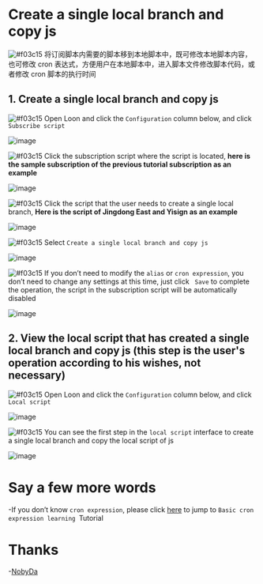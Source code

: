 # Create a single local branch and copy js

![#f03c15](https://placehold.it/15/f03c15/000000?text=+) 将订阅脚本内需要的脚本移到本地脚本中，既可修改本地脚本内容，也可修改 cron 表达式，方便用户在本地脚本中，进入脚本文件修改脚本代码，或者修改 cron 脚本的执行时间

## 1. Create a single local branch and copy js

![#f03c15](https://placehold.it/15/f03c15/000000?text=+) Open Loon and click the `Configuration` column below, and click `Subscribe script`

![image](https://raw.githubusercontent.com/chiupam/tutorial-image/master/Loon/Plus/Remote_Script.jpg)

![#f03c15](https://placehold.it/15/f03c15/000000?text=+) Click the subscription script where the script is located, **here is the sample subscription of the previous tutorial subscription as an example**

![image](https://raw.githubusercontent.com/chiupam/tutorial-image/master/Loon/Plus/Branch_1.jpg)

![#f03c15](https://placehold.it/15/f03c15/000000?text=+) Click the script that the user needs to create a single local branch, **Here is the script of Jingdong East and Yisign as an example**

![image](https://raw.githubusercontent.com/chiupam/tutorial-image/master/Loon/Plus/Branch_2.jpg)

![#f03c15](https://placehold.it/15/f03c15/000000?text=+) Select `Create a single local branch and copy js`

![image](https://raw.githubusercontent.com/chiupam/tutorial-image/master/Loon/Plus/Branch_3_2.jpg)

![#f03c15](https://placehold.it/15/f03c15/000000?text=+) If you don’t need to modify the `alias` or `cron expression`, you don’t need to change any settings at this time, just click ` Save` to complete the operation, the script in the subscription script will be automatically disabled

![image](https://raw.githubusercontent.com/chiupam/tutorial-image/master/Loon/Plus/Branch_4_2.jpg)

## 2. View the local script that has created a single local branch and copy js (this step is the user's operation according to his wishes, not necessary)

![#f03c15](https://placehold.it/15/f03c15/000000?text=+) Open Loon and click the `Configuration` column below, and click `Local script`

![image](https://raw.githubusercontent.com/chiupam/tutorial-image/master/Loon/Plus/Local_Script.jpg)

![#f03c15](https://placehold.it/15/f03c15/000000?text=+) You can see the first step in the `local script` interface to create a single local branch and copy the local script of js

![image](https://raw.githubusercontent.com/chiupam/tutorial-image/master/Loon/Plus/Branch_5.jpg)

# Say a few more words

-If you don’t know `cron expression`, please click [here](https://github.com/chiupam/tutorial/blob/master/Loon/Plus/cron_EN.md) to jump to `Basic cron expression learning `Tutorial

# Thanks

-[NobyDa](https://github.com/NobyDa/Script/blob/master/JD-DailyBonus/JD_DailyBonus.js)